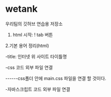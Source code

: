 # wetank
우리팀의 깃허브 연습용 저장소

1. html 시작: ! tab 버튼

2.기본 용어 정리(html)

-title: 인터넷 위 사이트 타이틀명 
<title>중원 연습소</title>

-css 코드 외부 파일 연결
<link rel="stylesheet" href="css/main.css">
------css폴더 안에 main.css 파일을 연결 할 것이다.

-자바스크립트 코드 외부 파일 연결
<script type="text/javascript" src="js/script.js"></script>